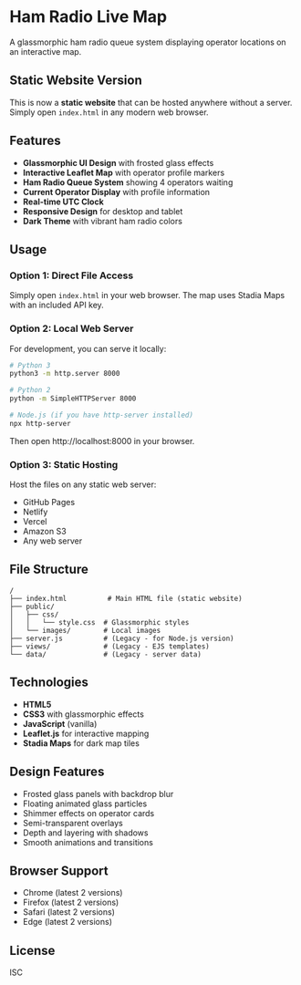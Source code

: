 # Ham Radio Live Map

A glassmorphic ham radio queue system displaying operator locations on an interactive map.

## Static Website Version

This is now a **static website** that can be hosted anywhere without a server. Simply open `index.html` in any modern web browser.

## Features

- **Glassmorphic UI Design** with frosted glass effects
- **Interactive Leaflet Map** with operator profile markers
- **Ham Radio Queue System** showing 4 operators waiting
- **Current Operator Display** with profile information
- **Real-time UTC Clock**
- **Responsive Design** for desktop and tablet
- **Dark Theme** with vibrant ham radio colors

## Usage

### Option 1: Direct File Access
Simply open `index.html` in your web browser. The map uses Stadia Maps with an included API key.

### Option 2: Local Web Server
For development, you can serve it locally:

```bash
# Python 3
python3 -m http.server 8000

# Python 2
python -m SimpleHTTPServer 8000

# Node.js (if you have http-server installed)
npx http-server
```

Then open http://localhost:8000 in your browser.

### Option 3: Static Hosting
Host the files on any static web server:
- GitHub Pages
- Netlify
- Vercel
- Amazon S3
- Any web server

## File Structure

```
/
├── index.html          # Main HTML file (static website)
├── public/
│   ├── css/
│   │   └── style.css  # Glassmorphic styles
│   └── images/        # Local images
├── server.js          # (Legacy - for Node.js version)
├── views/             # (Legacy - EJS templates)
└── data/              # (Legacy - server data)
```

## Technologies

- **HTML5**
- **CSS3** with glassmorphic effects
- **JavaScript** (vanilla)
- **Leaflet.js** for interactive mapping
- **Stadia Maps** for dark map tiles

## Design Features

- Frosted glass panels with backdrop blur
- Floating animated glass particles
- Shimmer effects on operator cards
- Semi-transparent overlays
- Depth and layering with shadows
- Smooth animations and transitions

## Browser Support

- Chrome (latest 2 versions)
- Firefox (latest 2 versions)
- Safari (latest 2 versions)
- Edge (latest 2 versions)

## License

ISC